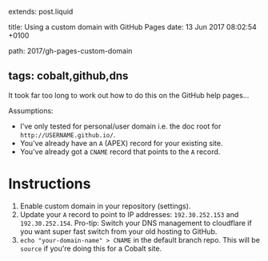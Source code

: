 extends: post.liquid

title: Using a custom domain with GitHub Pages
date: 13 Jun 2017 08:02:54 +0100

path: 2017/gh-pages-custom-domain

tags: cobalt,github,dns
---

It took far too long to work out how to do this on the GitHub help pages...

Assumptions:

- I've only tested for personal/user domain i.e. the doc root for
`http://USERNAME.github.io/`.
- You've already have an `A` (APEX) record for your existing site.
- You've already got a `CNAME` record that points to the `A` record.

# Instructions 

1. Enable custom domain in your repository (settings).
2. Update your `A` record to point to IP addresses: `192.30.252.153` and 
`192.30.252.154`. Pro-tip: Switch your DNS management to cloudflare if you want 
super fast switch from your old hosting to GitHub.
3. `echo "your-domain-name" > CNAME` in the default branch repo. This will be
`source` if you're doing this for a Cobalt site.